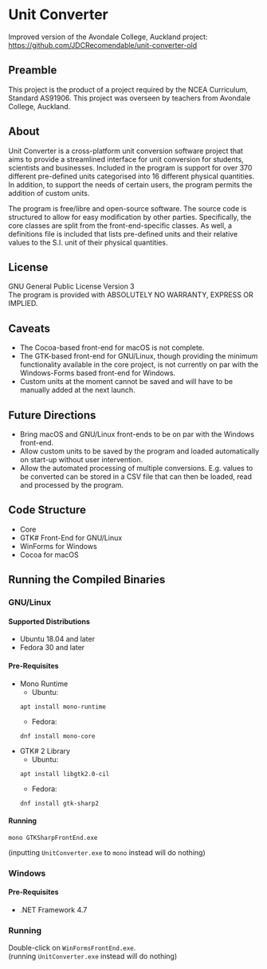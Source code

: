 # Unit Converter
Improved version of the Avondale College, Auckland project:
https://github.com/JDCRecomendable/unit-converter-old

## Preamble
This project is the product of a project required by the NCEA Curriculum,
Standard AS91906. This project was overseen by teachers from Avondale
College, Auckland.

## About
Unit Converter is a cross-platform unit conversion software project that aims
to provide a streamlined interface for unit conversion for students, scientists
and businesses. Included in the program is support for over 370 different
pre-defined units categorised into 16 different physical quantities. In
addition, to support the needs of certain users, the program permits the
addition of custom units.

The program is free/libre and open-source software. The source code is
structured to allow for easy modification by other parties. Specifically,
the core classes are split from the front-end-specific classes. As well,
a definitions file is included that lists pre-defined units and their relative
values to the S.I. unit of their physical quantities.

## License
GNU General Public License Version 3  
The program is provided with ABSOLUTELY NO WARRANTY, EXPRESS OR IMPLIED.

## Caveats
* The Cocoa-based front-end for macOS is not complete.
* The GTK-based front-end for GNU/Linux, though providing the minimum
functionality available in the core project, is not currently on par with the
Windows-Forms based front-end for Windows.
* Custom units at the moment cannot be saved and will have to be manually added
at the next launch.

## Future Directions
* Bring macOS and GNU/Linux front-ends to be on par with the Windows front-end.
* Allow custom units to be saved by the program and loaded automatically on
start-up without user intervention.
* Allow the automated processing of multiple conversions. E.g. values to be
converted can be stored in a CSV file that can then be loaded, read and
processed by the program.

## Code Structure
* Core
* GTK# Front-End for GNU/Linux
* WinForms for Windows
* Cocoa for macOS

## Running the Compiled Binaries
### GNU/Linux
#### Supported Distributions
* Ubuntu 18.04 and later
* Fedora 30 and later

#### Pre-Requisites
* Mono Runtime
  * Ubuntu:
  ```
  apt install mono-runtime
  ```
  * Fedora:
  ```
  dnf install mono-core
  ```
* GTK# 2 Library
  * Ubuntu:
  ```
  apt install libgtk2.0-cil
  ```
  * Fedora:
  ```
  dnf install gtk-sharp2
  ```

#### Running
```
mono GTKSharpFrontEnd.exe
```  
(inputting `UnitConverter.exe` to `mono` instead will do nothing)

### Windows
#### Pre-Requisites
* .NET Framework 4.7

### Running
Double-click on `WinFormsFrontEnd.exe`.  
(running `UnitConverter.exe` instead will do nothing)
